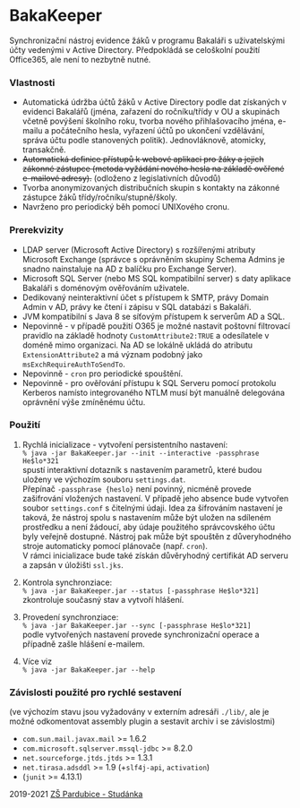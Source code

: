 # BakaKeeper
Synchronizační nástroj evidence žáků v programu Bakaláři
s uživatelskými účty vedenými v Active Directory. Předpokládá
se celoškolní použití Office365, ale není to nezbytně nutné.

### Vlastnosti
* Automatická údržba účtů žáků v Active Directory podle dat
získaných v evidenci Bakalářů (jména, zařazení do ročníku/třídy
v OU a skupinách včetně povýšení školního roku, tvorba nového
přihlašovacího jména, e-mailu a počátečního hesla, vyřazení
účtů po ukončení vzdělávání, správa účtu podle stanovených
  politik). Jednovláknově, atomicky, transakčně.
* ~~Automatická definice přístupů k webové aplikaci pro žáky
a jejich zákonné zástupce (metoda vyžádání nového hesla
na základě ověřené e-mailové adresy).~~ (odloženo z legislativních
  důvodů)
* Tvorba anonymizovaných distribučních skupin s kontakty
na zákonné zástupce žáků třídy/ročníku/stupně/školy.
* Navrženo pro periodický běh pomocí UNIXového cronu.

### Prerekvizity
* LDAP server (Microsoft Active Directory) s rozšířenými
  atributy Microsoft Exchange (správce s oprávněním skupiny Schema
Admins je snadno nainstaluje na AD z balíčku pro Exchange Server).
* Microsoft SQL Server (nebo MS SQL kompatibilní server)
s daty aplikace Bakaláři s doménovým ověřováním uživatele.
* Dedikovaný neinteraktivní účet s přístupem k SMTP,
právy Domain Admin v AD, právy ke čtení i zápisu v SQL databázi
s Bakaláři.
* JVM kompatibilní s Java 8 se síťovým přístupem k
serverům AD a SQL.
* Nepovinně - v případě použití O365 je možné nastavit poštovní
filtrovací pravidlo na základě hodnoty `CustomAttribute2:TRUE`
a odesílatele v doméně mimo organizaci. Na AD se lokálně ukládá
do atributu `ExtensionAttribute2` a má význam podobný jako
`msExchRequireAuthToSendTo`.  
* Nepovinně - `cron` pro periodické spouštění.
* Nepovinně - pro ověřování přístupu k SQL Serveru pomocí
protokolu Kerberos namísto integrovaného NTLM musí být
manuálně delegována oprávnění výše zmíněnému účtu.

### Použití
1) Rychlá inicializace - vytvoření persistentního nastavení:<br>
`% java -jar BakaKeeper.jar --init --interactive -passphrase He$lo*321`<br>
spustí interaktivní dotazník s nastavením parametrů, které budou
uloženy ve výchozím souboru `settings.dat`.<br>Přepínač `-passphrase {heslo}`
není povinný, nicméně provede zašifrování vložených nastavení.
V případě jeho absence bude vytvořen soubor `settings.conf`
s čitelnými údaji. Idea za šifrováním nastavení je taková,
že nástroj spolu s nastavením může být uložen na sdíleném
prostředku a není žádoucí, aby údaje použitého správcovského
účtu byly veřejně dostupné. Nástroj pak může být spouštěn
z důveryhodného stroje automaticky pomocí plánovače
(např. `cron`).<br>
V rámci inicializace bude také získán důvěryhodný certifikát
AD serveru a zapsán v úložišti `ssl.jks`.

2) Kontrola synchronziace:<br>
`% java -jar BakaKeeper.jar --status [-passphrase He$lo*321]`<br>
zkontroluje současný stav a vytvoří hlášení.

3) Provedení synchronziace:<br>
`% java -jar BakaKeeper.jar --sync [-passphrase He$lo*321]`<br>
podle vytvořených nastavení provede synchronizační operace
a případně zašle hlášení e-mailem.

4) Více viz<br>
`% java -jar BakaKeeper.jar --help`

### Závislosti použité pro rychlé sestavení
(ve výchozím stavu jsou vyžadovány v externím adresáři `./lib/`,
ale je možné odkomentovat assembly plugin a sestavit archiv
i se závislostmi)
* `com.sun.mail.javax.mail` >= 1.6.2
* `com.microsoft.sqlserver.mssql-jdbc` >= 8.2.0
* `net.sourceforge.jtds.jtds` >= 1.3.1
* `net.tirasa.adsddl` >= 1.9 (+`slf4j-api`, `activation`)
* (`junit` >= 4.13.1)

2019-2021 [ZŠ Pardubice - Studánka](https://www.zs-studanka.cz/)
